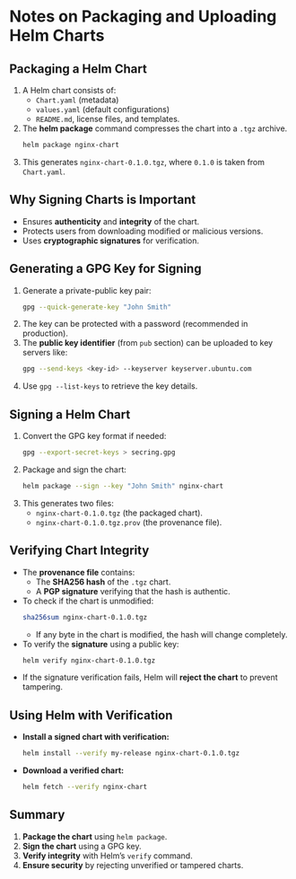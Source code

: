 # Notes on Packaging and Uploading Helm Charts  

## Packaging a Helm Chart  
1. A Helm chart consists of:  
   - `Chart.yaml` (metadata)  
   - `values.yaml` (default configurations)  
   - `README.md`, license files, and templates.  
2. The **helm package** command compresses the chart into a `.tgz` archive.  
   ```sh
   helm package nginx-chart
   ```
3. This generates `nginx-chart-0.1.0.tgz`, where `0.1.0` is taken from `Chart.yaml`.  

## Why Signing Charts is Important  
- Ensures **authenticity** and **integrity** of the chart.  
- Protects users from downloading modified or malicious versions.  
- Uses **cryptographic signatures** for verification.  

## Generating a GPG Key for Signing  
1. Generate a private-public key pair:  
   ```sh
   gpg --quick-generate-key "John Smith"
   ```
2. The key can be protected with a password (recommended in production).  
3. The **public key identifier** (from `pub` section) can be uploaded to key servers like:  
   ```sh
   gpg --send-keys <key-id> --keyserver keyserver.ubuntu.com
   ```
4. Use `gpg --list-keys` to retrieve the key details.  

## Signing a Helm Chart  
1. Convert the GPG key format if needed:  
   ```sh
   gpg --export-secret-keys > secring.gpg
   ```
2. Package and sign the chart:  
   ```sh
   helm package --sign --key "John Smith" nginx-chart
   ```
3. This generates two files:  
   - `nginx-chart-0.1.0.tgz` (the packaged chart).  
   - `nginx-chart-0.1.0.tgz.prov` (the provenance file).  

## Verifying Chart Integrity  
- The **provenance file** contains:  
  - The **SHA256 hash** of the `.tgz` chart.  
  - A **PGP signature** verifying that the hash is authentic.  
- To check if the chart is unmodified:  
  ```sh
  sha256sum nginx-chart-0.1.0.tgz
  ```
  - If any byte in the chart is modified, the hash will change completely.  
- To verify the **signature** using a public key:  
  ```sh
  helm verify nginx-chart-0.1.0.tgz
  ```
- If the signature verification fails, Helm will **reject the chart** to prevent tampering.  

## Using Helm with Verification  
- **Install a signed chart with verification:**  
  ```sh
  helm install --verify my-release nginx-chart-0.1.0.tgz
  ```
- **Download a verified chart:**  
  ```sh
  helm fetch --verify nginx-chart
  ```

## Summary  
1. **Package the chart** using `helm package`.  
2. **Sign the chart** using a GPG key.  
3. **Verify integrity** with Helm’s `verify` command.  
4. **Ensure security** by rejecting unverified or tampered charts.